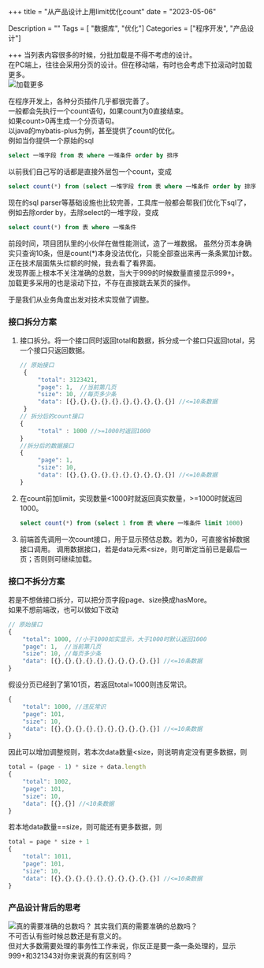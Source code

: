 +++
title = "从产品设计上用limit优化count"
date = "2023-05-06"

Description = ""
Tags = [ "数据库", "优化"]
Categories = ["程序开发", "产品设计"]

+++
当列表内容很多的时候，分批加载是不得不考虑的设计。  
在PC端上，往往会采用分页的设计。但在移动端，有时也会考虑下拉滚动时加载更多。  
![加载更多](/images/more.png)

在程序开发上，各种分页插件几乎都很完善了。  
一般都会先执行一个count语句，如果count为0直接结束。  
如果count>0再生成一个分页语句。  
以java的mybatis-plus为例，甚至提供了count的优化。  
例如当你提供一个原始的sql
```sql
select 一堆字段 from 表 where 一堆条件 order by 排序
```
以前我们自己写的话都是直接外层包一个count，变成
```sql
select count(*) from (select 一堆字段 from 表 where 一堆条件 order by 排序)
```
现在的sql parser等基础设施也比较完善，工具库一般都会帮我们优化下sql了，
例如去除order by，去除select的一堆字段，变成
```sql
select count(*) from 表 where 一堆条件
```

前段时间，项目团队里的小伙伴在做性能测试，造了一堆数据。
虽然分页本身确实只查询10条，但是count(*)本身没法优化，只能全部查出来再一条条累加计数。  
正在技术层面焦头烂额的时候，我去看了看界面。  
发现界面上根本不关注准确的总数，当大于999的时候数量直接显示999+。  
加载更多采用的也是滚动下拉，不存在直接跳去某页的操作。

于是我们从业务角度出发对技术实现做了调整。
### 接口拆分方案
1. 接口拆分。将一个接口同时返回total和数据，拆分成一个接口只返回total，另一个接口只返回数据。
   ```js
   // 原始接口
    {
        "total": 3123421,
        "page": 1,  //当前第几页
        "size": 10, //每页多少条
        "data": [{},{},{},{},{},{},{},{},{},{}] //<=10条数据
    }
   // 拆分后的count接口
   {
        "total" : 1000 //>=1000时返回1000
   }
   //拆分后的数据接口
   {
        "page": 1,
        "size": 10,
        "data": [{},{},{},{},{},{},{},{},{},{}] //<=10条数据
   }
    ```
2. 在count前加limit，实现数量<1000时就返回真实数量，>=1000时就返回1000。
    ```sql
    select count(*) from (select 1 from 表 where 一堆条件 limit 1000)
    ```
3. 前端首先调用一次count接口，用于显示预估总数。若为0，可直接省掉数据接口调用。
    调用数据接口，若是data元素<size，则可断定当前已是最后一页；否则则可继续加载。

### 接口不拆分方案
若是不想做接口拆分，可以把分页字段page、size换成hasMore。  
如果不想前端改，也可以做如下改动
```js
// 原始接口
{
    "total": 1000, //小于1000如实显示，大于1000时默认返回1000
    "page": 1,  //当前第几页
    "size": 10, //每页多少条
    "data": [{},{},{},{},{},{},{},{},{},{}] //<=10条数据
}
```
假设分页已经到了第101页，若返回total=1000则违反常识。
```js
{
    "total": 1000, //违反常识
    "page": 101,  
    "size": 10, 
    "data": [{},{},{},{},{},{},{},{},{},{}] //<=10条数据
}
```
因此可以增加调整规则，若本次data数量<size，则说明肯定没有更多数据，则
```js
total = (page - 1) * size + data.length
{
    "total": 1002,
    "page": 101,  
    "size": 10, 
    "data": [{},{}] //<10条数据
}
```
若本地data数量==size，则可能还有更多数据，则
```js
total = page * size + 1
{
    "total": 1011, 
    "page": 101,  
    "size": 10, 
    "data": [{},{},{},{},{},{},{},{},{},{}] //<=10条数据
}
```

### 产品设计背后的思考
![真的需要准确的总数吗？](/images/google-pagination.png)
其实我们真的需要准确的总数吗？  
不可否认有些时候总数还是有意义的。  
但对大多数需要处理的事务性工作来说，你反正是要一条一条处理的，显示999+和321343对你来说真的有区别吗？